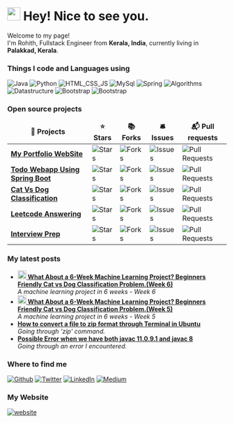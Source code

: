<h1><img src="https://emojis.slackmojis.com/emojis/images/1531849430/4246/blob-sunglasses.gif?1531849430" width="30"/> Hey! Nice to see you.</h1>


<p>Welcome to my page! </br> I'm Rohith, Fullstack Engineer from <b>Kerala, India</b>, currently living in <b>Palakkad, Kerala</b>. </p>
<h3>Things I code and Languages using</h3>
<p>
  <img alt="Java" src="https://img.shields.io/badge/Java-Java-blue" />
  <img alt="Python" src="https://img.shields.io/badge/Python-Python-red" /> 
  <img alt="HTML_CSS_JS" src="https://img.shields.io/badge/HTML--CSS--JS-HTML--CSS--JS-lightgrey" />
  <img alt="MySql" src="https://img.shields.io/badge/MySql-MySql-orange" />
  <img alt="Spring" src="https://img.shields.io/badge/Spring-Spring-brightgreen" />
  <img alt="Algorithms" src="https://img.shields.io/badge/Algorithms-Algorithms-green" />
  <img alt="Datastructure" src="https://img.shields.io/badge/Datastructure-Datastructure-yellowgreen" />
  <img alt="Bootstrap" src="https://img.shields.io/badge/bootstrap-bootstrap-yellow" />
  <img alt="Bootstrap" src="https://img.shields.io/badge/Machine%20Learning-Machine%20Learning-blue" />

  
</p>
<h3>Open source projects</h3>
<table>
  <thead align="center">
    <tr border: none;>
      <td><b>🎁 Projects</b></td>
      <td><b>⭐ Stars</b></td>
      <td><b>📚 Forks</b></td>
      <td><b>🛎 Issues</b></td>
      <td><b>📬 Pull requests</b></td>
    </tr>
  </thead>
  <tbody>
    <tr>
      <td><a href="https://github.com/Rohithv07/PORTFO"><b>My Portfolio WebSite</b></a></td>
      <td><img alt="Stars" src="https://img.shields.io/github/stars/Rohithv07/PORTFO?style=flat-square&labelColor=343b41"/></td>
      <td><img alt="Forks" src="https://img.shields.io/github/forks/Rohithv07/PORTFO?style=flat-square&labelColor=343b41"/></td>
      <td><img alt="Issues" src="https://img.shields.io/github/issues/Rohithv07/PORTFO?style=flat-square&labelColor=343b41"/></td>
      <td><img alt="Pull Requests" src="https://img.shields.io/github/issues-pr/Rohithv07/PORTFO?style=flat-square&labelColor=343b41"/></td>
    </tr>
	  <tr>
      <td><a href="https://github.com/Rohithv07/todowebapp"><b>Todo Webapp Using Spring Boot</b></a></td>
      <td><img alt="Stars" src="https://img.shields.io/github/stars/Rohithv07/todowebapp?style=flat-square&labelColor=343b41"/></td>
      <td><img alt="Forks" src="https://img.shields.io/github/forks/Rohithv07/todowebapp?style=flat-square&labelColor=343b41"/></td>
      <td><img alt="Issues" src="https://img.shields.io/github/issues/Rohithv07/todowebapp?style=flat-square&labelColor=343b41"/></td>
      <td><img alt="Pull Requests" src="https://img.shields.io/github/issues-pr/Rohithv07/todowebapp?style=flat-square&labelColor=343b41"/></td>
    </tr>
    <tr>
      <td><a href="https://github.com/Rohithv07/6WeekPro"><b>Cat Vs Dog Classification</b></a></td>
      <td><img alt="Stars" src="https://img.shields.io/github/stars/Rohithv07/6WeekPro?style=flat-square&labelColor=343b41"/></td>
      <td><img alt="Forks" src="https://img.shields.io/github/forks/Rohithv07/6WeekPro?style=flat-square&labelColor=343b41"/></td>
      <td><img alt="Issues" src="https://img.shields.io/github/issues/Rohithv07/6WeekPro?style=flat-square&labelColor=343b41"/></td>
      <td><img alt="Pull Requests" src="https://img.shields.io/github/issues-pr/Rohithv07/6WeekPro?style=flat-square&labelColor=343b41"/></td>
    </tr>
    <tr>
      <td><a href="https://github.com/Rohithv07/LeetCode"><b>Leetcode Answering</b></a></td>
      <td><img alt="Stars" src="https://img.shields.io/github/stars/Rohithv07/LeetCode?style=flat-square&labelColor=343b41"/></td>
      <td><img alt="Forks" src="https://img.shields.io/github/forks/Rohithv07/LeetCode?style=flat-square&labelColor=343b41"/></td>
      <td><img alt="Issues" src="https://img.shields.io/github/issues/Rohithv07/LeetCode?style=flat-square&labelColor=343b41"/></td>
      <td><img alt="Pull Requests" src="https://img.shields.io/github/issues-pr/Rohithv07/LeetCode?style=flat-square&labelColor=343b41"/></td>
    </tr>
    <tr>
      <td><a href="https://github.com/Rohithv07/LeetCodeTopInterviewQuestions"><b>Interview Prep</b></a></td>
      <td><img alt="Stars" src="https://img.shields.io/github/stars/Rohithv07/LeetCodeTopInterviewQuestions?style=flat-square&labelColor=343b41"/></td>
      <td><img alt="Forks" src="https://img.shields.io/github/forks/Rohithv07/LeetCodeTopInterviewQuestions?style=flat-square&labelColor=343b41"/></td>
      <td><img alt="Issues" src="https://img.shields.io/github/issues/Rohithv07/LeetCodeTopInterviewQuestions?style=flat-square&labelColor=343b41"/></td>
      <td><img alt="Pull Requests" src="https://img.shields.io/github/issues-pr/Rohithv07/LeetCodeTopInterviewQuestions?style=flat-square&labelColor=343b41"/></td>
    </tr>
  </tbody>
</table>
<h3>My latest posts</h3>
<ul>
  <li><a href="https://medium.com/analytics-vidhya/what-about-a-6-week-machine-learning-project-be0e7f205888?sk=eb0b492f8d13e52b02800f7023dd7e3b"><b><img src="https://emojipedia-us.s3.dualstack.us-west-1.amazonaws.com/thumbs/240/apple/237/gear_2699.png" width="20" alt="new" /> What About a 6-Week Machine Learning Project? Beginners Friendly Cat vs Dog Classification Problem.(Week 6)</b></a><br/><i>A machine learning project in 6 weeks - Week 6</i></li>
  <li><a href="https://medium.com/analytics-vidhya/what-about-a-6-week-machine-learning-project-fd947e46c4a2?sk=32fa5b4d05b0ab0d791be90af1b8b6b6"><b><img src="https://emojipedia-us.s3.dualstack.us-west-1.amazonaws.com/thumbs/240/apple/237/fire_1f525.png" width="20" alt="new" /> What About a 6-Week Machine Learning Project? Beginners Friendly Cat vs Dog Classification Problem.(Week 5)</b></a><br/><i>A machine learning project in 6 weeks - Week 5</i></li>
  <li><a href="https://dev.to/rohithv07/how-to-convert-a-file-to-zip-format-through-terminal-in-ubuntu-9km"><b>How to convert a file to zip format through Terminal in Ubuntu</b></a><br/><i>Going through 'zip' command.</i></li>
  <li><a href="https://dev.to/rohithv07/possible-error-when-we-have-both-javac-11-0-9-1-and-javac-8-29b5"><b>Possible Error when we have both javac 11.0.9.1 and javac 8</b></a><br/><i>Going through an error I encountered.</i></li>
  
</ul>
<h3>Where to find me</h3>
<p><a href="https://github.com/Rohithv07" target="_blank"><img alt="Github" src="https://img.shields.io/badge/GitHub-%2312100E.svg?&style=for-the-badge&logo=Github&logoColor=white" /></a> <a href="https://twitter.com/vazhathody" target="_blank"><img alt="Twitter" src="https://img.shields.io/badge/twitter-%231DA1F2.svg?&style=for-the-badge&logo=twitter&logoColor=white" /></a> <a href="https://www.linkedin.com/in/rohith-v-824820184/" target="_blank"><img alt="LinkedIn" src="https://img.shields.io/badge/linkedin-%230077B5.svg?&style=for-the-badge&logo=linkedin&logoColor=white" /></a> <a href="https://medium.com/@rohithv63" target="_blank"><img alt="Medium" src="https://img.shields.io/badge/medium-%2312100E.svg?&style=for-the-badge&logo=medium&logoColor=white" /></a>
</p>
<h3>My Website</h3>
<p><a href = "http://rohithvazhathody.pythonanywhere.com"><img alt="website" src="https://img.shields.io/badge/My%20Website-Click%20Here-blue"</a>
</p>

